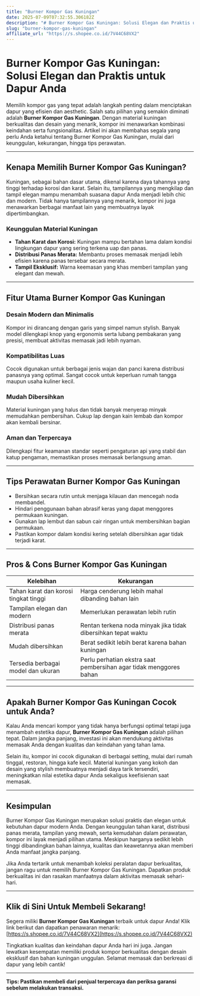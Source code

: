 ```yaml
---
title: "Burner Kompor Gas Kuningan"
date: 2025-07-09T07:32:55.306182Z
description: "# Burner Kompor Gas Kuningan: Solusi Elegan dan Praktis untuk Dapur Anda..."
slug: "burner-kompor-gas-kuningan"
affiliate_url: "https://s.shopee.co.id/7V44C68VX2"
---
```

# Burner Kompor Gas Kuningan: Solusi Elegan dan Praktis untuk Dapur Anda

Memilih kompor gas yang tepat adalah langkah penting dalam menciptakan dapur yang efisien dan aesthetic. Salah satu pilihan yang semakin diminati adalah **Burner Kompor Gas Kuningan**. Dengan material kuningan berkualitas dan desain yang menarik, kompor ini menawarkan kombinasi keindahan serta fungsionalitas. Artikel ini akan membahas segala yang perlu Anda ketahui tentang Burner Kompor Gas Kuningan, mulai dari keunggulan, kekurangan, hingga tips perawatan.

---

## Kenapa Memilih Burner Kompor Gas Kuningan?

Kuningan, sebagai bahan dasar utama, dikenal karena daya tahannya yang tinggi terhadap korosi dan karat. Selain itu, tampilannya yang mengkilap dan tampil elegan mampu menambah suasana dapur Anda menjadi lebih chic dan modern. Tidak hanya tampilannya yang menarik, kompor ini juga menawarkan berbagai manfaat lain yang membuatnya layak dipertimbangkan.

### Keunggulan Material Kuningan

- **Tahan Karat dan Korosi:** Kuningan mampu bertahan lama dalam kondisi lingkungan dapur yang sering terkena uap dan panas.
- **Distribusi Panas Merata:** Membantu proses memasak menjadi lebih efisien karena panas tersebar secara merata.
- **Tampil Eksklusif:** Warna keemasan yang khas memberi tampilan yang elegant dan mewah.

---

## Fitur Utama Burner Kompor Gas Kuningan

### Desain Modern dan Minimalis

Kompor ini dirancang dengan garis yang simpel namun stylish. Banyak model dilengkapi knop yang ergonomis serta lubang pembakaran yang presisi, membuat aktivitas memasak jadi lebih nyaman.

### Kompatibilitas Luas

Cocok digunakan untuk berbagai jenis wajan dan panci karena distribusi panasnya yang optimal. Sangat cocok untuk keperluan rumah tangga maupun usaha kuliner kecil.

### Mudah Dibersihkan

Material kuningan yang halus dan tidak banyak menyerap minyak memudahkan pembersihan. Cukup lap dengan kain lembab dan kompor akan kembali bersinar.

### Aman dan Terpercaya

Dilengkapi fitur keamanan standar seperti pengaturan api yang stabil dan katup pengaman, memastikan proses memasak berlangsung aman.

---

## Tips Perawatan Burner Kompor Gas Kuningan

- Bersihkan secara rutin untuk menjaga kilauan dan mencegah noda membandel.
- Hindari penggunaan bahan abrasif keras yang dapat menggores permukaan kuningan.
- Gunakan lap lembut dan sabun cair ringan untuk membersihkan bagian permukaan.
- Pastikan kompor dalam kondisi kering setelah dibersihkan agar tidak terjadi karat.

---

## Pros & Cons Burner Kompor Gas Kuningan

| Kelebihan                        | Kekurangan                          |
|----------------------------------|-------------------------------------|
| Tahan karat dan korosi tingkat tinggi | Harga cenderung lebih mahal dibanding bahan lain |
| Tampilan elegan dan modern      | Memerlukan perawatan lebih rutin  |
| Distribusi panas merata          | Rentan terkena noda minyak jika tidak dibersihkan tepat waktu |
| Mudah dibersihkan               | Berat sedikit lebih berat karena bahan kuningan |
| Tersedia berbagai model dan ukuran | Perlu perhatian ekstra saat pembersihan agar tidak menggores bahan |

---

## Apakah Burner Kompor Gas Kuningan Cocok untuk Anda?

Kalau Anda mencari kompor yang tidak hanya berfungsi optimal tetapi juga menambah estetika dapur, **Burner Kompor Gas Kuningan** adalah pilihan tepat. Dalam jangka panjang, investasi ini akan mendukung aktivitas memasak Anda dengan kualitas dan keindahan yang tahan lama.

Selain itu, kompor ini cocok digunakan di berbagai setting, mulai dari rumah tinggal, restoran, hingga kafe kecil. Material kuningan yang kokoh dan desain yang stylish membuatnya menjadi daya tarik tersendiri, meningkatkan nilai estetika dapur Anda sekaligus keefisienan saat memasak.

---

## Kesimpulan

Burner Kompor Gas Kuningan merupakan solusi praktis dan elegan untuk kebutuhan dapur modern Anda. Dengan keunggulan tahan karat, distribusi panas merata, tampilan yang mewah, serta kemudahan dalam perawatan, kompor ini layak menjadi pilihan utama. Meskipun harganya sedikit lebih tinggi dibandingkan bahan lainnya, kualitas dan keawetannya akan memberi Anda manfaat jangka panjang.

Jika Anda tertarik untuk menambah koleksi peralatan dapur berkualitas, jangan ragu untuk memilih Burner Kompor Gas Kuningan. Dapatkan produk berkualitas ini dan rasakan manfaatnya dalam aktivitas memasak sehari-hari.

---

## Klik di Sini Untuk Membeli Sekarang!

Segera miliki **Burner Kompor Gas Kuningan** terbaik untuk dapur Anda! Klik link berikut dan dapatkan penawaran menarik: [https://s.shopee.co.id/7V44C68VX2](https://s.shopee.co.id/7V44C68VX2)

Tingkatkan kualitas dan keindahan dapur Anda hari ini juga. Jangan lewatkan kesempatan memiliki produk kompor berkualitas dengan desain eksklusif dan bahan kuningan unggulan. Selamat memasak dan berkreasi di dapur yang lebih cantik!

---

**Tips: Pastikan membeli dari penjual terpercaya dan periksa garansi sebelum melakukan transaksi.**